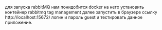 для запуска rabbitMQ  нам понидобится docker на него установить контейнер rabbitmq tag management
далее запустить в браузере ссылку http://localhost:15672/ логин и пароль guest
и тестировать данное приложение.